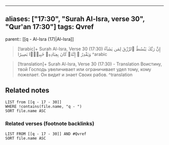 
---
aliases: ["17:30", "Surah Al-Isra, verse 30", "Qur'an 17:30"]
tags: Qvref
---

parent:: [[q - Al-Isra (17)|Al-Isra]]

> [!arabic]+ Surah Al-Isra, Verse 30 (17:30)
> <span class="quran-arabic">إِنَّ رَبَّكَ يَبْسُطُ ٱلرِّزْقَ لِمَن يَشَآءُ وَيَقْدِرُ ۚ إِنَّهُۥ كَانَ بِعِبَادِهِۦ خَبِيرًۢا بَصِيرًا</span>
^arabic

> [!translation]+ Surah Al-Isra, Verse 30 (17:30) - Translation
> Воистину, твой Господь увеличивает или ограничивает удел тому, кому пожелает. Он видит и знает Своих рабов.
^translation



## Related notes
```dataview
LIST from [[q - 17 - 30]]
WHERE !contains(file.name, "q - ")
SORT file.name ASC
```

### Related verses (footnote backlinks)
```dataview
LIST FROM [[q - 17 - 30]] AND #Qvref
SORT file.name ASC
```

